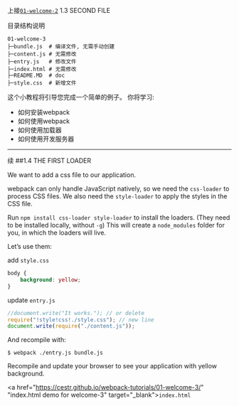上接[`01-welcome-2`](/01-welcome "welcome") 1.3 SECOND FILE

目录结构说明

```
01-welcome-3
├─bundle.js  # 编译文件, 无需手动创建
├─content.js # 无需修改
├─entry.js   # 修改文件    
├─index.html # 无需修改
├─README.MD  # doc
├─style.css  # 新增文件
```

这个小教程将引导您完成一个简单的例子。
你将学习:
* 如何安装webpack
* 如何使用webpack
* 如何使用加载器
* 如何使用开发服务器

---------------------------------------

续
##1.4 THE FIRST LOADER

We want to add a css file to our application.

webpack can only handle JavaScript natively, so we need the `css-loader` to process CSS files. We also need the `style-loader` to apply the styles in the CSS file.

Run `npm install css-loader style-loader` to install the loaders. (They need to be installed locally, without `-g`) This will create a `node_modules` folder for you, in which the loaders will live.

Let’s use them:

add `style.css`

```css
body {
    background: yellow;
}
```

update `entry.js`

```javascript
//document.write("It works."); // or delete
require("!style!css!./style.css"); // new line
document.write(require("./content.js"));
```
And recompile with:

```shell
$ webpack ./entry.js bundle.js
```
Recompile and update your browser to see your application with yellow background.

<a href="https://cestr.github.io/webpack-tutorials/01-welcome-3/" "index.html demo for welcome-3" target="_blank">`index.html`</a>
